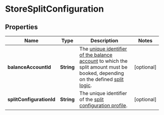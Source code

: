 

# StoreSplitConfiguration


## Properties

| Name | Type | Description | Notes |
|------------ | ------------- | ------------- | -------------|
|**balanceAccountId** | **String** | The [unique identifier of the balance account](https://docs.adyen.com/api-explorer/#/balanceplatform/latest/get/balanceAccounts/{id}__queryParam_id) to which the split amount must be booked, depending on the defined [split logic](https://docs.adyen.com/api-explorer/Management/latest/post/merchants/_merchantId_/splitConfigurations#request-rules-splitLogic). |  [optional] |
|**splitConfigurationId** | **String** | The unique identifier of the [split configuration profile](https://docs.adyen.com/marketplaces-and-platforms/automatic-split-configuration/create-split-configuration/). |  [optional] |




